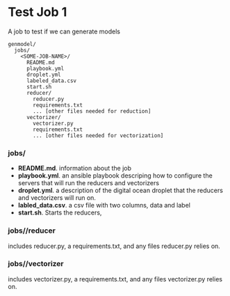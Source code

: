 # Test Job 1 

A job to test if we can generate models

```
genmodel/
  jobs/
    <SOME-JOB-NAME>/
      README.md
      playbook.yml
      droplet.yml
      labeled_data.csv
      start.sh
      reducer/
        reducer.py
        requirements.txt
        ... [other files needed for reduction]
      vectorizer/
        vectorizer.py
        requirements.txt
        ... [other files needed for vectorization]
```

### jobs/<SOME-JOB-NAME>

+ **README.md**. information about the job
+ **playbook.yml**. an ansible playbook descriping how to configure the servers
  that will run the reducers and vectorizers
+ **droplet.yml**. a description of the digital ocean droplet that the reducers
  and vectorizers will run on.
+ **labled_data.csv**. a csv file with two columns, data and label
+ **start.sh**. Starts the reducers,  

### jobs/<SOME-JOB-NAME>/reducer

includes reducer.py, a requirements.txt, and any files reducer.py relies on.

### jobs/<SOME-JOB-NAME>/vectorizer

includes vectorizer.py, a requirements.txt, and any files vectorizer.py relies on.

